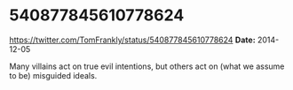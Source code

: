 # 540877845610778624
https://twitter.com/TomFrankly/status/540877845610778624
**Date:** 2014-12-05

Many villains act on true evil intentions, but others act on (what we assume to be) misguided ideals.
